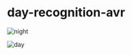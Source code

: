 # day-recognition-avr

![night](https://user-images.githubusercontent.com/80905710/189071508-5097b590-4cad-4bcc-8315-13ccb92f88b3.jpg)

![day](https://user-images.githubusercontent.com/80905710/189071693-8a50c66e-c13d-4e89-b7d7-4a72b1fe6a90.jpg)
